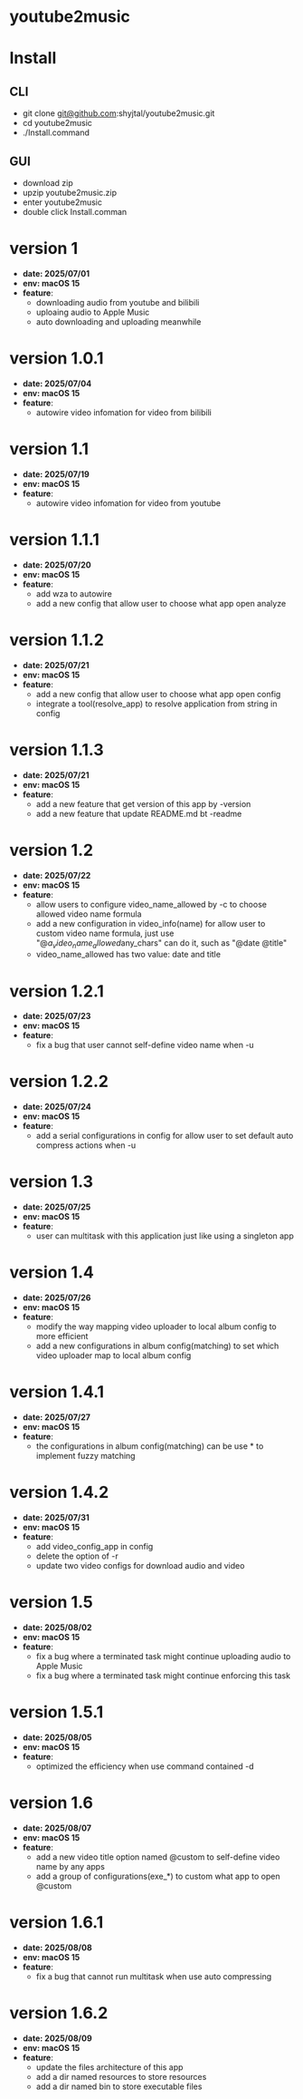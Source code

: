 # youtube2music

# Install

## CLI
- git clone git@github.com:shyjtal/youtube2music.git
- cd youtube2music
- ./Install.command

## GUI
- download zip
- upzip youtube2music.zip
- enter youtube2music
- double click Install.comman

# version 1
- **date: 2025/07/01**
- **env: macOS 15**
- **feature**:
    - downloading audio from youtube and bilibili
    - uploaing audio to Apple Music
    - auto downloading and uploading meanwhile

# version 1.0.1
- **date: 2025/07/04**
- **env: macOS 15**
- **feature**:
    - autowire video infomation for video from bilibili

# version 1.1
- **date: 2025/07/19**
- **env: macOS 15**
- **feature**:
    - autowire video infomation for video from youtube

# version 1.1.1
- **date: 2025/07/20**
- **env: macOS 15**
- **feature**:
    - add wza to autowire
    - add a new config that allow user to choose what app open analyze

# version 1.1.2
- **date: 2025/07/21**
- **env: macOS 15**
- **feature**:
    - add a new config that allow user to choose what app open config
    - integrate a tool(resolve_app) to resolve application from string in config

# version 1.1.3
- **date: 2025/07/21**
- **env: macOS 15**
- **feature**:
    - add a new feature that get version of this app by -version 
    - add a new feature that update README.md bt -readme

# version 1.2
- **date: 2025/07/22**
- **env: macOS 15**
- **feature**:
    - allow users to configure video_name_allowed by -c to choose allowed video name formula
    - add a new configuration in video_info(name) for allow user to custom video name formula,
    just use "@$a_video_name_allowed$any_chars" can do it, such as "@date @title"
    - video_name_allowed has two value: date and title

# version 1.2.1
- **date: 2025/07/23**
- **env: macOS 15**
- **feature**:
    - fix a bug that user cannot self-define video name when -u

# version 1.2.2
- **date: 2025/07/24**
- **env: macOS 15**
- **feature**:
    - add a serial configurations in config for allow user to set default auto compress actions when -u

# version 1.3
- **date: 2025/07/25**
- **env: macOS 15**
- **feature**:
    - user can multitask with this application just like using a singleton app
    
# version 1.4
- **date: 2025/07/26**
- **env: macOS 15**
- **feature**:
    - modify the way mapping video uploader to local album config to more efficient
    - add a new configurations in album config(matching) to set which video uploader map to local album config

# version 1.4.1
- **date: 2025/07/27**
- **env: macOS 15**
- **feature**:
    - the configurations in album config(matching) can be use * to implement fuzzy matching

# version 1.4.2
- **date: 2025/07/31**
- **env: macOS 15**
- **feature**:
    - add video_config_app in config
    - delete the option of -r
    - update two video configs for download audio and video

# version 1.5
- **date: 2025/08/02**
- **env: macOS 15**
- **feature**:
    - fix a bug where a terminated task might continue uploading audio to Apple Music
    - fix a bug where a terminated task might continue enforcing this task

# version 1.5.1
- **date: 2025/08/05**
- **env: macOS 15**
- **feature**:
    - optimized the efficiency when use command contained -d
   

# version 1.6
- **date: 2025/08/07**
- **env: macOS 15**
- **feature**:
    - add a new video title option named @custom to self-define video name by any apps
    - add a group of configurations(exe_*) to custom what app to open @custom

# version 1.6.1
- **date: 2025/08/08**
- **env: macOS 15**
- **feature**:
    - fix a bug that cannot run multitask when use auto compressing

# version 1.6.2
- **date: 2025/08/09**
- **env: macOS 15**
- **feature**:
    - update the files architecture of this app
    - add a dir named resources to store resources
    - add a dir named bin to store executable files

